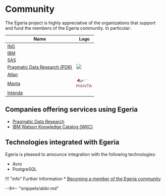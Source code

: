 <!-- SPDX-License-Identifier: CC-BY-4.0 -->
<!-- Copyright Contributors to the ODPi Egeria project 2020. -->

# Community

The Egeria project is highly appreciative of the organizations that support and fund the members of the Egeria community.  In particular:

| Name                                                                                        | Logo                                                                       |
|---------------------------------------------------------------------------------------------|----------------------------------------------------------------------|
| [ING](https://www.ing.com)                                                                  |                                                                              |
| [IBM](https://www.ibm.com)                                                                  |     |
| [SAS](https://www.sas.com)                                                                  |                                                                      |
| [Pragmatic Data Research (PDR)](https://pdr-associates.com/)                                | <img src="https://pdr-associates.com/wp-content/uploads/2022/02/cropped-cropped-PDR-Logo.png" width="50"> |
| [Atlan](https://atlan.com/)                                                                 |                   |
| [Manta](https://getmanta.com/?utm_source=conference&utm_medium=partner&utm_campaign=Egeria) | <img src="manta_logo.eps" width="50">     |
| [Intenda](https://intenda.tech)                                                             |     |


## Companies offering services using Egeria

* [Pragmatic Data Research](https://pdr-associates.com/just-egeria)
* [IBM Watson Knowledge Catalog (WKC)](https://www.ibm.com/blogs/journey-to-ai/2020/09/egeria-open-source-standard-enhances-hybrid-cloud-metadata-and-data-governance-initiatives/)

## Technologies integrated with Egeria

Egeria is pleased to announce integration with the following technologies:
* Avro
* PostgreSQL


!!! "info" Further Information
    * [Becoming a member of the Egeria community](/guides/community)


--8<-- "snippets/abbr.md"